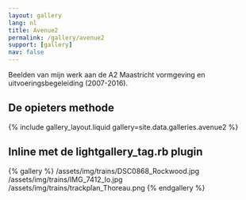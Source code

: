 ```yaml
---
layout: gallery
lang: nl
title: Avenue2
permalink: /gallery/avenue2
support: [gallery]
nav: false
---
```


Beelden van mijn werk aan de A2 Maastricht vormgeving en uitvoeringsbegeleiding
(2007-2016).

## De opieters methode

{% include gallery_layout.liquid gallery=site.data.galleries.avenue2 %}

## Inline met de lightgallery_tag.rb plugin

{% gallery %}
/assets/img/trains/DSC0868_Rockwood.jpg
/assets/img/trains/IMG_7412_lo.jpg
/assets/img/trains/trackplan_Thoreau.png
{% endgallery %}
